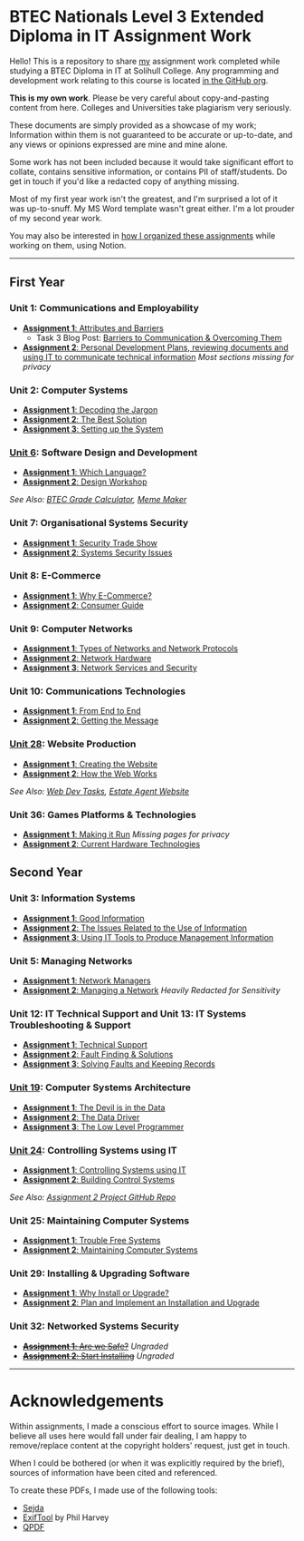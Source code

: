 # BTEC Nationals Level 3 Extended Diploma in IT Assignment Work

Hello! This is a repository to share [my](https://thomasr.me) assignment work completed while studying a BTEC Diploma in IT at Solihull College.
Any programming and development work relating to this course is located [in the GitHub org](https://github.com/tomatsolihull).

**This is my own work**. Please be very careful about copy-and-pasting content from here. Colleges and Universities take plagiarism very seriously.

These documents are simply provided as a showcase of my work; Information within them is not guaranteed to be accurate or up-to-date, and any views or opinions expressed are mine and mine alone.

Some work has not been included because it would take significant effort to collate, contains sensitive information, or contains PII of staff/students. Do get in touch if you'd like a redacted copy of anything missing.

Most of my first year work isn't the greatest, and I'm surprised a lot of it was up-to-snuff. My MS Word template wasn't great either. I'm a lot prouder of my second year work.

You may also be interested in [how I organized these assignments](https://github.com/tomatsolihull/notion-assignment-tracker/blob/master/README.md) while working on them, using Notion.

---

## First Year

### Unit 1: Communications and Employability
- [**Assignment 1**: Attributes and Barriers](pdf/u01a1.pdf)
    - Task 3 Blog Post: [Barriers to Communication & Overcoming Them](https://blog.solcol.thomasr.me/post/u1a1-barriers-to-comm/)
- [**Assignment 2**: Personal Development Plans, reviewing documents and using IT to communicate technical information](pdf/u01a2.pdf) _Most sections missing for privacy_

### Unit 2: Computer Systems
- [**Assignment 1**: Decoding the Jargon](pdf/u02a1.pdf)
- [**Assignment 2**: The Best Solution](pdf/u02a2.pdf)
- [**Assignment 3**: Setting up the System](pdf/u02a3.pdf)

### [Unit 6](https://github.com/tomatsolihull/unit-6): Software Design and Development
- [**Assignment 1**: Which Language?](pdf/u06a1.pdf)
- [**Assignment 2**: Design Workshop](pdf/u06a2.pdf)

_See Also: [BTEC Grade Calculator](https://github.com/tomatsolihull/btec-grade-calculator), [Meme Maker](https://github.com/tomatsolihull/meme-maker)_

### Unit 7: Organisational Systems Security
- [**Assignment 1**: Security Trade Show](pdf/u07a1.pdf)
- [**Assignment 2**: Systems Security Issues](pdf/u07a2.pdf)

### Unit 8: E-Commerce
- [**Assignment 1**: Why E-Commerce?](pdf/u08a1.pdf)
- [**Assignment 2**: Consumer Guide](pdf/u08a2.pdf)

### Unit 9: Computer Networks
- [**Assignment 1**: Types of Networks and Network Protocols](pdf/u09a1.pdf)
- [**Assignment 2**: Network Hardware](pdf/u09a2.pdf)
- [**Assignment 3**: Network Services and Security](pdf/u09a3.pdf)

### Unit 10: Communications Technologies
- [**Assignment 1**: From End to End](pdf/u10a1.pdf)
- [**Assignment 2**: Getting the Message](pdf/u10a2.pdf)

### [Unit 28](https://github.com/tomatsolihull/unit-28): Website Production
- [**Assignment 1**: Creating the Website](pdf/u28a1.pdf)
- [**Assignment 2**: How the Web Works](pdf/u28a2.pdf)

_See Also: [Web Dev Tasks](https://github.com/tomatsolihull/unit-28), [Estate Agent Website](https://github.com/tomatsolihull/surya)_

### Unit 36: Games Platforms & Technologies
- [**Assignment 1**: Making it Run](pdf/u36a1.pdf) _Missing pages for privacy_
- [**Assignment 2**: Current Hardware Technologies](pdf/u36a2.pdf)


## Second Year

### Unit 3: Information Systems
- [**Assignment 1**: Good Information](pdf/u03a1.pdf)
- [**Assignment 2**: The Issues Related to the Use of Information](pdf/u03a2.pdf)
- [**Assignment 3**: Using IT Tools to Produce Management Information](pdf/u03a3.pdf)

### Unit 5: Managing Networks
- [**Assignment 1**: Network Managers](pdf/u05a1.pdf)
- [**Assignment 2**: Managing a Network](pdf/u05a2.pdf) _Heavily Redacted for Sensitivity_

### Unit 12: IT Technical Support and Unit 13: IT Systems Troubleshooting & Support
- [**Assignment 1**: Technical Support](pdf/u12x13a1.pdf)
- [**Assignment 2**: Fault Finding & Solutions](pdf/u12x13a2.pdf)
- [**Assignment 3**: Solving Faults and Keeping Records](pdf/u12x13a3.pdf)


### [Unit 19](https://github.com/tomatsolihull/unit-19): Computer Systems Architecture
- [**Assignment 1**: The Devil is in the Data](pdf/u19a1.pdf)
- [**Assignment 2**: The Data Driver](pdf/u19a2.pdf)
- [**Assignment 3**: The Low Level Programmer](pdf/u19a3.pdf)

### [Unit 24](https://github.com/tomatsolihull/unit-24): Controlling Systems using IT
- [**Assignment 1**: Controlling Systems using IT](pdf/u24a1.pdf)
- [**Assignment 2**: Building Control Systems](pdf/u24a2.pdf)

_See Also: [Assignment 2 Project GitHub Repo](https://github.com/tomatsolihull/telloheightmapper)_

### Unit 25: Maintaining Computer Systems
- [**Assignment 1**: Trouble Free Systems](pdf/u25a1.pdf)
- [**Assignment 2**: Maintaining Computer Systems](pdf/u25a2.pdf)

### Unit 29: Installing & Upgrading Software
- [**Assignment 1**: Why Install or Upgrade?](pdf/u29a1.pdf)
- [**Assignment 2**: Plan and Implement an Installation and Upgrade](pdf/u29a2.pdf)

### Unit 32: Networked Systems Security
- ~~[**Assignment 1**: Are we Safe?](pdf/u32a1.pdf)~~ _Ungraded_
- ~~[**Assignment 2**: Start Installing](pdf/u32a2.pdf)~~ _Ungraded_

---

# Acknowledgements
Within assignments, I made a conscious effort to source images. While I believe all uses here would fall under fair dealing, I am happy to remove/replace content at the copyright holders' request, just get in touch.

When I could be bothered (or when it was explicitly required by the brief), sources of information have been cited and referenced.

To create these PDFs, I made use of the following tools:
- [Sejda](https://www.sejda.com/) 
- [ExifTool](https://exiftool.org/) by Phil Harvey
- [QPDF](https://qpdf.sourceforge.io/)
